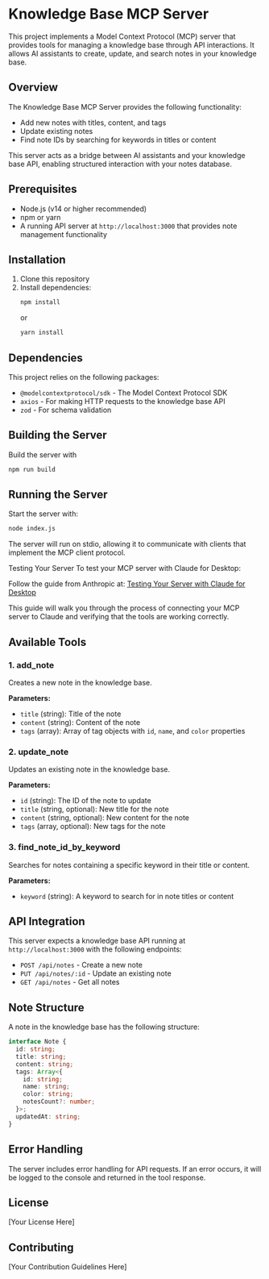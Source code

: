 # Knowledge Base MCP Server

This project implements a Model Context Protocol (MCP) server that provides tools for managing a knowledge base through API interactions. It allows AI assistants to create, update, and search notes in your knowledge base.

## Overview

The Knowledge Base MCP Server provides the following functionality:

- Add new notes with titles, content, and tags
- Update existing notes
- Find note IDs by searching for keywords in titles or content

This server acts as a bridge between AI assistants and your knowledge base API, enabling structured interaction with your notes database.

## Prerequisites

- Node.js (v14 or higher recommended)
- npm or yarn
- A running API server at `http://localhost:3000` that provides note management functionality

## Installation

1. Clone this repository
2. Install dependencies:
   ```bash
   npm install
   ```
   or
   ```bash
   yarn install
   ```

## Dependencies

This project relies on the following packages:

- `@modelcontextprotocol/sdk` - The Model Context Protocol SDK
- `axios` - For making HTTP requests to the knowledge base API
- `zod` - For schema validation

## Building the Server

Build the server with

```bash
npm run build
```

## Running the Server

Start the server with:

```bash
node index.js
```

The server will run on stdio, allowing it to communicate with clients that implement the MCP client protocol.

Testing Your Server
To test your MCP server with Claude for Desktop:

Follow the guide from Anthropic at: [Testing Your Server with Claude for Desktop](https://modelcontextprotocol.io/quickstart/server#testing-your-server-with-claude-for-desktop-2)

This guide will walk you through the process of connecting your MCP server to Claude and verifying that the tools are working correctly.

## Available Tools

### 1. add_note

Creates a new note in the knowledge base.

**Parameters:**

- `title` (string): Title of the note
- `content` (string): Content of the note
- `tags` (array): Array of tag objects with `id`, `name`, and `color` properties

### 2. update_note

Updates an existing note in the knowledge base.

**Parameters:**

- `id` (string): The ID of the note to update
- `title` (string, optional): New title for the note
- `content` (string, optional): New content for the note
- `tags` (array, optional): New tags for the note

### 3. find_note_id_by_keyword

Searches for notes containing a specific keyword in their title or content.

**Parameters:**

- `keyword` (string): A keyword to search for in note titles or content

## API Integration

This server expects a knowledge base API running at `http://localhost:3000` with the following endpoints:

- `POST /api/notes` - Create a new note
- `PUT /api/notes/:id` - Update an existing note
- `GET /api/notes` - Get all notes

## Note Structure

A note in the knowledge base has the following structure:

```typescript
interface Note {
  id: string;
  title: string;
  content: string;
  tags: Array<{
    id: string;
    name: string;
    color: string;
    notesCount?: number;
  }>;
  updatedAt: string;
}
```

## Error Handling

The server includes error handling for API requests. If an error occurs, it will be logged to the console and returned in the tool response.

## License

[Your License Here]

## Contributing

[Your Contribution Guidelines Here]
